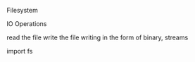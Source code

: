 Filesystem

IO Operations

read the file
write the file
writing in the form of binary, streams

import fs